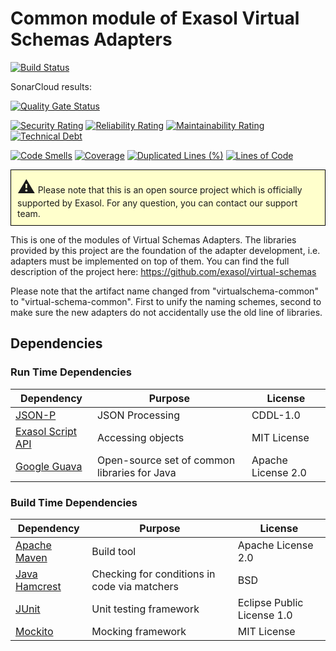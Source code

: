 # Common module of Exasol Virtual Schemas Adapters

[![Build Status](https://travis-ci.com/exasol/virtual-schema-common-java.svg?branch=origin)](https://travis-ci.org/exasol/virtual-schema-common-java)

SonarCloud results:

[![Quality Gate Status](https://sonarcloud.io/api/project_badges/measure?project=virtual-schema-common-java&metric=alert_status)](https://sonarcloud.io/dashboard?id=virtual-schema-common-java)

[![Security Rating](https://sonarcloud.io/api/project_badges/measure?project=virtual-schema-common-java&metric=security_rating)](https://sonarcloud.io/dashboard?id=virtual-schema-common-java)
[![Reliability Rating](https://sonarcloud.io/api/project_badges/measure?project=virtual-schema-common-java&metric=reliability_rating)](https://sonarcloud.io/dashboard?id=virtual-schema-common-java)
[![Maintainability Rating](https://sonarcloud.io/api/project_badges/measure?project=virtual-schema-common-java&metric=sqale_rating)](https://sonarcloud.io/dashboard?id=virtual-schema-common-java)
[![Technical Debt](https://sonarcloud.io/api/project_badges/measure?project=virtual-schema-common-java&metric=sqale_index)](https://sonarcloud.io/dashboard?id=virtual-schema-common-java)

[![Code Smells](https://sonarcloud.io/api/project_badges/measure?project=virtual-schema-common-java&metric=code_smells)](https://sonarcloud.io/dashboard?id=virtual-schema-common-java)
[![Coverage](https://sonarcloud.io/api/project_badges/measure?project=virtual-schema-common-java&metric=coverage)](https://sonarcloud.io/dashboard?id=virtual-schema-common-java)
[![Duplicated Lines (%)](https://sonarcloud.io/api/project_badges/measure?project=virtual-schema-common-java&metric=duplicated_lines_density)](https://sonarcloud.io/dashboard?id=virtual-schema-common-java)
[![Lines of Code](https://sonarcloud.io/api/project_badges/measure?project=virtual-schema-common-java&metric=ncloc)](https://sonarcloud.io/dashboard?id=virtual-schema-common-java)

<p style="border: 1px solid black;padding: 10px; background-color: #FFFFCC;"><span style="font-size:200%">&#9888;</span> Please note that this is an open source project which is officially supported by Exasol. For any question, you can contact our support team.</p>

This is one of the modules of Virtual Schemas Adapters.
The libraries provided by this project are the foundation of the adapter development, i.e. adapters must be implemented on top of them.
You can find the full description of the project here: https://github.com/exasol/virtual-schemas

Please note that the artifact name changed from "virtualschema-common" to "virtual-schema-common". First to unify the naming schemes, second to make sure the new adapters do not accidentally use the old line of libraries.

## Dependencies

### Run Time Dependencies

| Dependency                                                                   | Purpose                                                | License                       |
|------------------------------------------------------------------------------|--------------------------------------------------------|-------------------------------|
| [JSON-P](https://javaee.github.io/jsonp/)                                    | JSON Processing                                        | CDDL-1.0                      |
| [Exasol Script API](https://www.exasol.com/portal/display/DOC/User+Manual+6.1.0 (Sections 3.6, 3.7)) |Accessing objects               | MIT License                 |
| [Google Guava](https://github.com/google/guava/)                             | Open-source set of common libraries for Java           | Apache License 2.0            |

### Build Time Dependencies

| Dependency                                                                   | Purpose                                                | License                       |
|------------------------------------------------------------------------------|--------------------------------------------------------|-------------------------------|
| [Apache Maven](https://maven.apache.org/)                                    | Build tool                                             | Apache License 2.0            |
| [Java Hamcrest](http://hamcrest.org/JavaHamcrest/)                           | Checking for conditions in code via matchers           | BSD                           |
| [JUnit](https://junit.org/junit5)                                            | Unit testing framework                                 | Eclipse Public License 1.0    |
| [Mockito](http://site.mockito.org/)                                          | Mocking framework                                      | MIT License                   |
